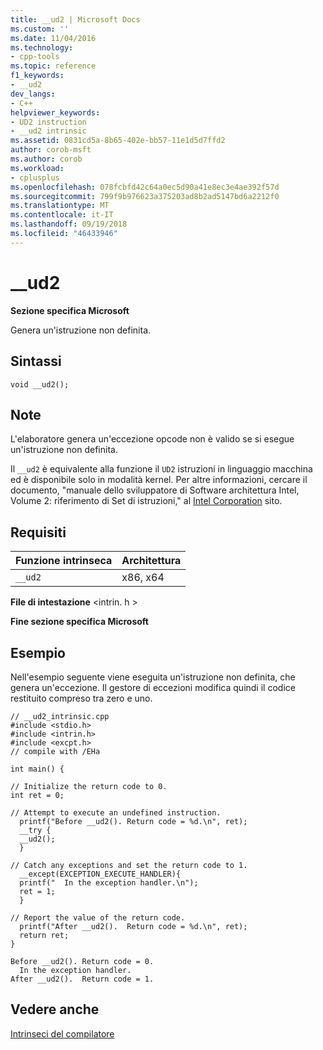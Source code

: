 ```yaml
---
title: __ud2 | Microsoft Docs
ms.custom: ''
ms.date: 11/04/2016
ms.technology:
- cpp-tools
ms.topic: reference
f1_keywords:
- __ud2
dev_langs:
- C++
helpviewer_keywords:
- UD2 instruction
- __ud2 intrinsic
ms.assetid: 0831cd5a-8b65-402e-bb57-11e1d5d7ffd2
author: corob-msft
ms.author: corob
ms.workload:
- cplusplus
ms.openlocfilehash: 078fcbfd42c64a0ec5d90a41e8ec3e4ae392f57d
ms.sourcegitcommit: 799f9b976623a375203ad8b2ad5147bd6a2212f0
ms.translationtype: MT
ms.contentlocale: it-IT
ms.lasthandoff: 09/19/2018
ms.locfileid: "46433946"
---
```

# <a name="ud2"></a>__ud2

**Sezione specifica Microsoft**

Genera un'istruzione non definita.

## <a name="syntax"></a>Sintassi

```
void __ud2();
```

## <a name="remarks"></a>Note

L'elaboratore genera un'eccezione opcode non è valido se si esegue un'istruzione non definita.

Il `__ud2` è equivalente alla funzione il `UD2` istruzioni in linguaggio macchina ed è disponibile solo in modalità kernel. Per altre informazioni, cercare il documento, "manuale dello sviluppatore di Software architettura Intel, Volume 2: riferimento di Set di istruzioni," al [Intel Corporation](https://software.intel.com/en-us/articles/intel-sdm) sito.

## <a name="requirements"></a>Requisiti

|Funzione intrinseca|Architettura|
|---------------|------------------|
|`__ud2`|x86, x64|

**File di intestazione** \<intrin. h >

**Fine sezione specifica Microsoft**

## <a name="example"></a>Esempio

Nell'esempio seguente viene eseguita un'istruzione non definita, che genera un'eccezione. Il gestore di eccezioni modifica quindi il codice restituito compreso tra zero e uno.

```
// __ud2_intrinsic.cpp
#include <stdio.h>
#include <intrin.h>
#include <excpt.h>
// compile with /EHa

int main() {

// Initialize the return code to 0.
int ret = 0;

// Attempt to execute an undefined instruction.
  printf("Before __ud2(). Return code = %d.\n", ret);
  __try {
  __ud2();
  }

// Catch any exceptions and set the return code to 1.
  __except(EXCEPTION_EXECUTE_HANDLER){
  printf("  In the exception handler.\n");
  ret = 1;
  }

// Report the value of the return code.
  printf("After __ud2().  Return code = %d.\n", ret);
  return ret;
}
```

```Output
Before __ud2(). Return code = 0.
  In the exception handler.
After __ud2().  Return code = 1.
```

## <a name="see-also"></a>Vedere anche

[Intrinseci del compilatore](../intrinsics/compiler-intrinsics.md)